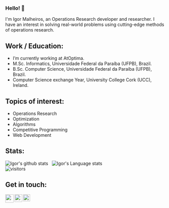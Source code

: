 ### Hello! 👋

<!--
**igormalheiros/igormalheiros** is a ✨ _special_ ✨ repository because its `README.md` (this file) appears on your GitHub profile. -->

I'm Igor Malheiros, an Operations Research developer and researcher. I have an interest in solving real-world problems using cutting-edge methods of operations research.

## Work / Education:

- I’m currently working at AtOptima.
- M.Sc. Informatics, Universidade Federal da Paraíba (UFPB), Brazil.
- B.Sc. Computer Science, Universidade Federal da Paraíba (UFPB), Brazil.
- Computer Science exchange Year, University College Cork (UCC), Ireland.

## Topics of interest:

- Operations Research
- Optimization
- Algorithms
- Competitive Programming
- Web Development

## Stats:

![Igor's github stats](https://github-readme-stats.vercel.app/api?username=igormalheiros&show_icons=true&theme=gotham)&nbsp;&nbsp;
![Igor's Language stats](https://github-readme-stats-eight-theta.vercel.app/api/top-langs/?username=igormalheiros&layout=compact&langs_count=8&theme=gotham)
<br />
![visitors](https://visitor-badge.laobi.icu/badge?page_id=igormalheiros.igormalheiros)

## Get in touch:

<a href="mailto:igormalheiros92@gmail.com">
  <img align="left" width="26px" src="https://cdn.jsdelivr.net/npm/simple-icons@v3/icons/gmail.svg" />
</a>
<a href="https://www.linkedin.com/in/igormalheiros/">
  <img align="left" width="24px" src="https://cdn.jsdelivr.net/npm/simple-icons@v3/icons/linkedin.svg"  />
</a>
<a href="https://scholar.google.com.br/citations?hl=en&user=9XGfHjUAAAAJ">
  <img align="left" alt="Igor's scholar" width="22px" src="https://cdn.jsdelivr.net/npm/simple-icons@3.13.0/icons/googlescholar.svg" />
</a>
